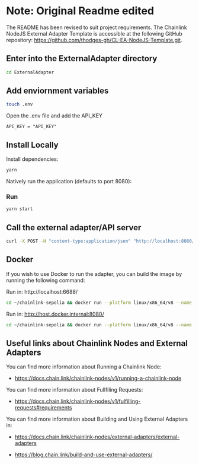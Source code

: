# Note: Original Readme edited

The README has been revised to suit project requirements. The Chainlink NodeJS External Adapter Template is accessible at the following GitHub repository: https://github.com/thodges-gh/CL-EA-NodeJS-Template.git.

## Enter into the ExternalAdapter directory

```bash
cd ExternalAdapter
```

## Add enviornment variables

```bash
touch .env
```

Open the .env file and add the API_KEY

```
API_KEY = "API_KEY"
```

## Install Locally

Install dependencies:

```bash
yarn
```

Natively run the application (defaults to port 8080):

### Run

```bash
yarn start
```

###

## Call the external adapter/API server

```bash
curl -X POST -H "content-type:application/json" "http://localhost:8080/" --data '{ "id": 1, "data": { "id": "1", "endQuery": "spectrum_availability", "state": "null", "address": "null" } }'
```

## Docker

If you wish to use Docker to run the adapter, you can build the image by running the following command:

Run in: http://localhost:6688/

```bash
cd ~/chainlink-sepolia && docker run --platform linux/x86_64/v8 --name chainlink-4 -v ~/chainlink-sepolia:/chainlink -it -p 6688:6688 --add-host=host.docker.internal:host-gateway smartcontract/chainlink:2.0.0 node -config /chainlink/config.toml -secrets /chainlink/secrets.toml start -a /chainlink/.api
```

Run in: http://host.docker.internal:8080/

```bash
cd ~/chainlink-sepolia && docker run --platform linux/x86_64/v8 --name chainlink-5 -v ~/chainlink-sepolia:/chainlink -it --net=host --add-host=host.docker.internal:host-gateway smartcontract/chainlink:2.0.0 node -config /chainlink/config.toml -secrets /chainlink/secrets.toml start -a /chainlink/.api
```

## Useful links about Chainlink Nodes and External Adapters

You can find more information about Running a Chainlink Node:

- https://docs.chain.link/chainlink-nodes/v1/running-a-chainlink-node

You can find more information about Fullfiling Requests:

- https://docs.chain.link/chainlink-nodes/v1/fulfilling-requests#requirements

You can find more information about Building and Using External Adapters in:

- https://docs.chain.link/chainlink-nodes/external-adapters/external-adapters

- https://blog.chain.link/build-and-use-external-adapters/
